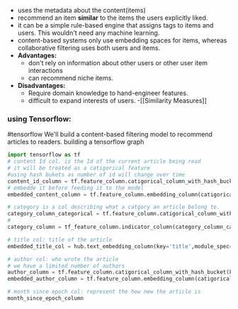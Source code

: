 - uses the metadata about the content(items) 
- recommend an item **similar** to the items the users explicitly liked.
- it can be  a simple rule-based engine that assigns tags to items and users. This wouldn't need any machine learning.
- content-based systems only use embedding spaces for items, whereas collaborative filtering uses both users and items.
- **Advantages:**
	- don't rely on information about other users or other user item interactions
	- can recommend niche items.
- **Disadvantages:**
	- Require domain knowledge to hand-engineer features.
	- difficult to expand interests of users. 
-[[Similarity Measures]] 
### using Tensorflow:
#tensorflow
We'll build a content-based filtering model to recommend articles to readers.
building a tensorflow graph
```python
import tensorflow as tf
# content Id col. is the Id of the current article being read
# it will be treated as a catigorical feature
#using hash bukets as number of id will change over time 
content_id_column = tf.feature_column.catigorical_column_with_hash_bucket(key='content_id',hash_bucket_size=(len(content_id_list)))
# embedde it before feeding it to the model
embedded_content_column = tf.feature_column.embedding_column(catigorical_column='content_id_column',dimentions=10)
```

```python
# category is a col describing what a catgory an article belong to.
category_column_categorical = tf.feature_column.catigorical_column_with_vocabulary_list(key='category',vocabulary_list = category_list,num_oov_bucket = 1)
# 
category_column = tf_feature_column.indicator_column(category_column_categorical)

```

```python 
# title col: title of the article 
embedded_title_col = hub.text_embedding_column(key='title',module_spec="http://tfhub.dev/google/nnlm-de-dim50/1",trainable=False)
```


```python
# author col: who wrote the article
# we have a limited number of authors
author_column = tf.feature_column.catigorical_column_with_hash_bucket(key='author',hash_bucket_size =len(authour_list)+1)
embedded_author_column = tf.feature_column.embedding_column(catigorical_column='author_column',dimentions=3)
```

```python
# month since epoch col: represent the how new the article is
month_since_epoch_column
```